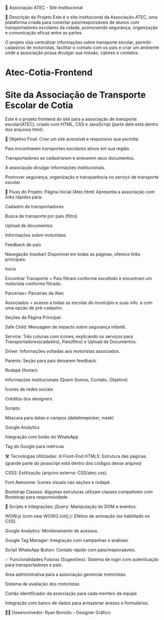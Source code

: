
🚌 Associação ATEC - Site Institucional

📌 Descrição do Projeto
Este é o site institucional da Associação ATEC, uma plataforma criada para conectar pais/responsáveis de alunos com transportadores escolares da cidade, promovendo segurança, organização e comunicação eficaz entre as partes.

O projeto visa centralizar informações sobre transporte escolar, permitir cadastros de motoristas, facilitar o contato com os pais e criar um ambiente onde a associação possa divulgar sua missão, valores e contatos.

# Atec-Cotia-Frontend
# Site da Associação de Transporte Escolar de Cotia

Este é o projeto frontend do site para a associação de transporte escolar(ATEC), criado com HTML, CSS e JavaScript (parte dele está dentro dos arquivos html).

🎯 Objetivo Final:
Criar um site acessível e responsivo que permita:

Pais encontrarem transportes escolares ativos em sua região.

Transportadores se cadastrarem e anexarem seus documentos.

A associação divulgar informações institucionais.

Promover segurança, organização e transparência no serviço de transporte escolar.


🔄 Fluxo do Projeto:
Página Inicial (Atec.html)
Apresenta a associação com links rápidos para:

Cadastro de transportadores

Busca de transporte por pais (filtro)

Upload de documentos

Informações sobre motoristas

Feedback de pais

Navegação (navbar) Disponível em todas as páginas, oferece links principais:

Início

Encontrar Transporte = Pais filtram conforme escolhido e encontram um motorista conforme filtrado.

Parcerias= Parcerias da Atec

Associados = acesso a todas as escolas do município e suas info. e com uma opção de pré-cadastro.


Seções da Página Principal:

Safe Child: Mensagem de impacto sobre segurança infantil.

Service: Três colunas com ícones, explicando os serviços para Transportadores(cadastro), Pais(filtro) e Upload de Documentos.

Driver: Informações voltadas aos motoristas associados.

Parents: Seção para pais deixarem feedback.


Rodapé (footer):

Informações institucionais (Quem Somos, Contato, Objetivo)

Ícones de redes sociais

Créditos dos designers


Scripts:

Máscara para datas e campos (datetimepicker, mask)

Google Analytics

Integração com botão do WhatsApp

Tag do Google para métricas


🛠️ Tecnologias Utilizadas:
🌐 Front-End
HTML5: Estrutura das páginas.(grande parte do javascript está dentro dos códigos desse arquivo)

CSS3: Estilização (arquivo externo: CSS/atec.css).

Font Awesome: Ícones visuais nas seções e rodapé.

Bootstrap Classes: Algumas estruturas utilizam classes compatíveis com Bootstrap para responsividade.

🧠 Scripts e Integrações:
jQuery: Manipulação do DOM e eventos.

WOW.js (com new WOW().init();): Efeitos de animação (se habilitado no CSS).

Google Analytics: Monitoramento de acessos.

Google Tag Manager: Integração com campanhas e análises.

Script WhatsApp Button: Contato rápido com pais/responsáveis.


✅ Funcionalidades Futuras (Sugestões):
Sistema de login com autenticação para transportadores e pais.

Área administrativa para a associação gerenciar motoristas.

Sistema de avaliação dos motoristas.

Cartão identificador da associação para cada membro da equipe

Integração com banco de dados para armazenar anexos e formulários.


👨‍💻 Desenvolvedor:
Ryan Boriollo – Designer Gráfico

